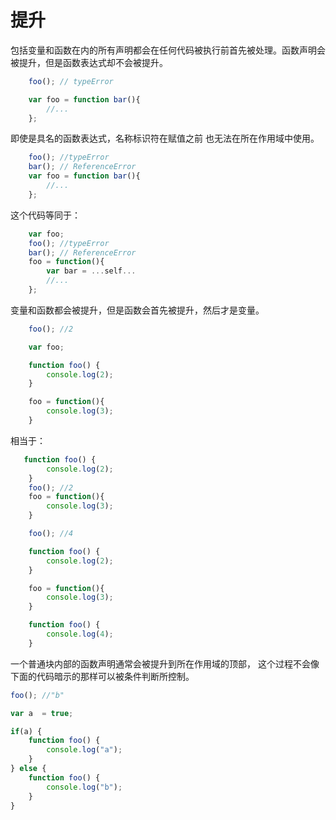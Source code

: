 # 提升
包括变量和函数在内的所有声明都会在任何代码被执行前首先被处理。函数声明会被提升，但是函数表达式却不会被提升。

```js
    foo(); // typeError

    var foo = function bar(){
        //...
    };
```

即使是具名的函数表达式，名称标识符在赋值之前
也无法在所在作用域中使用。

```js
    foo(); //typeError
    bar(); // ReferenceError
    var foo = function bar(){
        //...
    };
```

这个代码等同于：

```js
    var foo;
    foo(); //typeError
    bar(); // ReferenceError
    foo = function(){
        var bar = ...self...
        //...
    };
```
变量和函数都会被提升，但是函数会首先被提升，然后才是变量。

```js
    foo(); //2

    var foo;

    function foo() {
        console.log(2);
    }

    foo = function(){
        console.log(3);
    }
```

相当于：

```js
   function foo() {
        console.log(2);
    }
    foo(); //2
    foo = function(){
        console.log(3);
    }
```


```js
    foo(); //4

    function foo() {
        console.log(2);
    }

    foo = function(){
        console.log(3);
    }

    function foo() {
        console.log(4);
    }
```

一个普通块内部的函数声明通常会被提升到所在作用域的顶部，
这个过程不会像下面的代码暗示的那样可以被条件判断所控制。


```js
foo(); //"b"

var a  = true;

if(a) {
    function foo() {
        console.log("a");
    }
} else {
    function foo() {
        console.log("b");
    }
}
```
